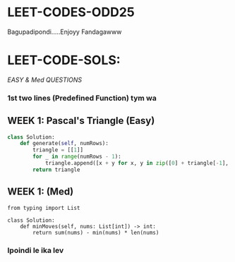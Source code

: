 # LEET-CODES-ODD25
Bagupadipondi.....Enjoyy Fandagawww

# LEET-CODE-SOLS:
*EASY & Med QUESTIONS*

### 1st  two lines (Predefined Function) tym wa

## WEEK 1:  Pascal's Triangle (Easy)

```python
class Solution:
    def generate(self, numRows):
        triangle = [[1]]
        for _ in range(numRows - 1):
            triangle.append([x + y for x, y in zip([0] + triangle[-1], triangle[-1] + [0])])
        return triangle
```
## WEEK 1:   (Med) 

```python3
from typing import List

class Solution:
    def minMoves(self, nums: List[int]) -> int:
        return sum(nums) - min(nums) * len(nums)

```
### Ipoindi le ika lev
